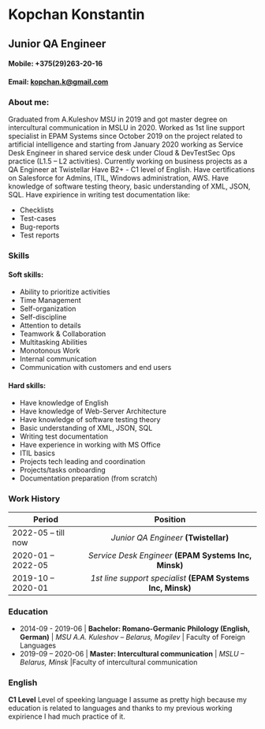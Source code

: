 # Kopchan Konstantin
## Junior QA Engineer


#### Mobile: +375(29)263-20-16
#### Email: kopchan.k@gmail.com

### About me:
Graduated from A.Kuleshov MSU in 2019 and got master degree on intercultural communication in MSLU in 2020.
Worked as 1st line support specialist in EPAM Systems since October 2019 on the project related to artificial intelligence and starting from January 2020 working as Service Desk Engineer in shared service desk under Cloud & DevTestSec Ops practice (L1.5 – L2 activities).
Currently working on business projects as a QA Engineer at Twistellar 
Have B2+ - C1 level of English.
Have certifications on Salesforce for Admins, ITIL, Windows administration, AWS.
Have knowledge of software testing theory, basic understanding of XML, JSON, SQL.
Have expirience in writing test documentation like:
* Checklists
* Test-cases
* Bug-reports
* Test reports


### Skills
#### Soft skills:
* Ability to prioritize activities
* Time Management
* Self-organization
* Self-discipline
* Attention to details
* Teamwork & Collaboration
* Multitasking Abilities
* Monotonous Work
* Internal communication
* Communication with customers and end users


#### Hard skills:
* Have knowledge of English
* Have knowledge of Web-Server Architecture
* Have knowledge of software testing theory
* Basic understanding of XML, JSON, SQL
* Writing test documentation
* Have experience in working with MS Office
* ITIL basics
* Projects tech leading and coordination
* Projects/tasks onboarding
* Documentation preparation (from scratch)


### Work History
Period            | Position 
------------------|:-----------------------------------------------------------:
2022-05 – till now| _Junior QA Engineer_ **(Twistellar)**
2020-01 – 2022-05 | _Service Desk Engineer_ **(EPAM Systems Inc, Minsk)**
2019-10 – 2020-01 | _1st line support specialist_ **(EPAM Systems Inc, Minsk)**


### Education
* 2014-09 - 2019-06 | **Bachelor: Romano-Germanic Philology (English, German)**
                  | _MSU A.A. Kuleshov – Belarus, Mogilev_
                  | Faculty of Foreign Languages
* 2019-09 – 2020-06 | **Master: Intercultural communication**
                  | _MSLU – Belarus, Minsk_
                  |Faculty of intercultural communication


### English
**C1 Level**
Level of speeking language I assume as pretty high because my education is related to languages and thanks to my previous working expirience I had much practice of it.